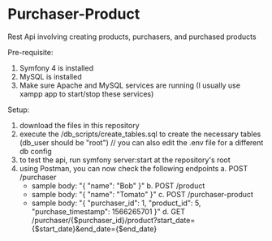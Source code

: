 # Purchaser-Product
Rest Api involving creating products, purchasers, and purchased products 

Pre-requisite:
1. Symfony 4 is installed
2. MySQL is installed
3. Make sure Apache and MySQL services are running (I usually use xampp app to start/stop these services)

Setup:
1. download the files in this repository
2. execute the /db_scripts/create_tables.sql to create the necessary tables (db_user should be "root")
   // you can also edit the .env file for a different db config
3. to test the api, run symfony server:start at the repository's root
4. using Postman, you can now check the following endpoints
   a. POST /purchaser 
      - sample body: "{ "name": "Bob" }"
   b. POST /product
      - sample body: "{ "name": "Tomato" }"
   c. POST /purchaser-product
      - sample body: "{ "purchaser_id": 1,
         "product_id": 5,
         "purchase_timestamp": 1566265701 }"
   d. GET /purchaser/{$purchaser_id}/product?start_date={$start_date}&end_date={$end_date}


